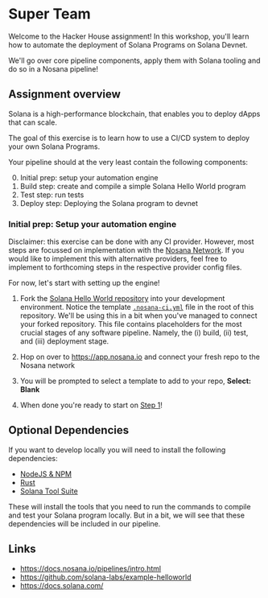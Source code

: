 # Super Team

Welcome to the Hacker House assignment!
In this workshop, you'll learn how to automate the deployment of Solana Programs on Solana Devnet.

We'll go over core pipeline components, apply them with Solana tooling and do so in a Nosana pipeline!

## Assignment overview

Solana is a high-performance blockchain, that enables you to deploy dApps that can scale.

The goal of this exercise is to learn how to use a CI/CD system to deploy your own Solana Programs.

Your pipeline should at the very least contain the following components:

0. Initial prep: setup your automation engine
1. Build step: create and compile a simple Solana Hello World program
2. Test step: run tests
3. Deploy step: Deploying the Solana program to devnet

### Initial prep: Setup your automation engine

Disclaimer: this exercise can be done with any CI provider.
However, most steps are focussed on implementation with the [Nosana Network](https://nosana.io/).
If you would like to implement this with alternative providers,
feel free to implement to forthcoming steps in the respective provider config files.

For now, let's start with setting up the engine!

1. Fork the [Solana Hello World repository](https://github.com/solana-labs/example-helloworld) into your development environment.
Notice the template [`.nosana-ci.yml`](../../.nosana-ci.yml) file in the root of this repository.
We'll be using this in a bit when you've managed to connect your forked repository.
This file contains placeholders for the most crucial stages of any software pipeline.
Namely, the (i) build, (ii) test, and (iii) deployment stage.

1. Hop on over to <https://app.nosana.io> and connect your fresh repo to the Nosana network
2. You will be prompted to select a template to add to your repo, **Select: Blank**
3. When done you're ready to start on [Step 1](./Step-1.md)!

## Optional Dependencies

If you want to develop locally you will need to install the following dependencies:

- [NodeJS & NPM](https://nodejs.org/en/download)
- [Rust](https://www.rust-lang.org/tools/install)
- [Solana Tool Suite](https://docs.solana.com/cli/install-solana-cli-tools)

These will install the tools that you need to run the commands to compile and test your Solana program locally. But in a bit, we will see that these dependencies will be included in our pipeline.

## Links

- <https://docs.nosana.io/pipelines/intro.html>
- <https://github.com/solana-labs/example-helloworld>
- <https://docs.solana.com/>
